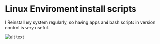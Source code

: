 # Linux Enviroment install scripts

I Reinstall my system regularly, so having apps and bash scripts in version control is very useful.

![alt text](https://raw.githubusercontent.com/thecodebasesite/ubuntu-install-scripts/master/ubuntu-install-scripts.png)
